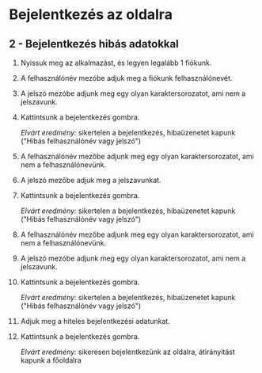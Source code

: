 # Bejelentkezés az oldalra

## 2 - Bejelentkezés hibás adatokkal

1. Nyissuk meg az alkalmazást, és legyen legalább 1 fiókunk.
2. A felhasználónév mezóbe adjuk meg a fiókunk felhasználónevét.
3. A jelszó mezóbe adjunk meg egy olyan karaktersorozatot, ami nem a jelszavunk.
4. Kattintsunk a bejelentkezés gombra.

    *Elvárt eredmény:* sikertelen a bejelentkezés, hibaüzenetet kapunk ("Hibás felhasználónév vagy jelszó")
    
5. A felhasználónév mezőbe adjunk meg egy olyan karaktersorozatot, ami nem a felhasználónevünk.
6. A jelszó mezőbe adjuk meg a jelszavunkat.
7. Kattintsunk a bejelentkezés gombra.
    
    *Elvárt eredmény:* sikertelen a bejelentkezés, hibaüzenetet kapunk ("Hibás felhasználónév vagy jelszó")

8. A felhasználónév mezőbe adjunk meg egy olyan karaktersorozatot, ami nem a felhasználónevünk.

9. A jelszó mezóbe adjunk meg egy olyan karaktersorozatot, ami nem a jelszavunk.

10. Kattintsunk a bejelentkezés gombra.
    
    *Elvárt eredmény:* sikertelen a bejelentkezés, hibaüzenetet kapunk ("Hibás felhasználónév vagy jelszó")

11. Adjuk meg a hiteles bejelentkezési adatunkat.

12. Kattintsunk a bejelentkezés gombra.
    
    *Elvárt eredmény:* sikeresen bejelentkezünk az oldalra, átirányitást kapunk a főoldalra